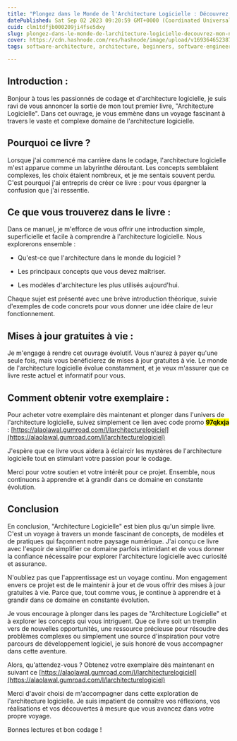 ```yaml
---
title: "Plongez dans le Monde de l'Architecture Logicielle : Découvrez mon Nouveau Livre !"
datePublished: Sat Sep 02 2023 09:20:59 GMT+0000 (Coordinated Universal Time)
cuid: clm1tdfjb000209ji4fse5dxy
slug: plongez-dans-le-monde-de-larchitecture-logicielle-decouvrez-mon-nouveau-livre
cover: https://cdn.hashnode.com/res/hashnode/image/upload/v1693646523870/fc83c36b-63cc-44bb-bd1e-3b0938552ba9.jpeg
tags: software-architecture, architecture, beginners, software-engineering

---
```


## Introduction :

Bonjour à tous les passionnés de codage et d'architecture logicielle, je suis ravi de vous annoncer la sortie de mon tout premier livre, "Architecture Logicielle". Dans cet ouvrage, je vous emmène dans un voyage fascinant à travers le vaste et complexe domaine de l'architecture logicielle.

## Pourquoi ce livre ?

Lorsque j'ai commencé ma carrière dans le codage, l'architecture logicielle m'est apparue comme un labyrinthe déroutant. Les concepts semblaient complexes, les choix étaient nombreux, et je me sentais souvent perdu. C'est pourquoi j'ai entrepris de créer ce livre : pour vous épargner la confusion que j'ai ressentie.

## Ce que vous trouverez dans le livre :

Dans ce manuel, je m'efforce de vous offrir une introduction simple, superficielle et facile à comprendre à l'architecture logicielle. Nous explorerons ensemble :

* Qu'est-ce que l'architecture dans le monde du logiciel ?
    
* Les principaux concepts que vous devez maîtriser.
    
* Les modèles d'architecture les plus utilisés aujourd'hui.
    

Chaque sujet est présenté avec une brève introduction théorique, suivie d'exemples de code concrets pour vous donner une idée claire de leur fonctionnement.

## Mises à jour gratuites à vie :

Je m'engage à rendre cet ouvrage évolutif. Vous n'aurez à payer qu'une seule fois, mais vous bénéficierez de mises à jour gratuites à vie. Le monde de l'architecture logicielle évolue constamment, et je veux m'assurer que ce livre reste actuel et informatif pour vous.

## Comment obtenir votre exemplaire :

Pour acheter votre exemplaire dès maintenant et plonger dans l'univers de l'architecture logicielle, suivez simplement ce lien avec code promo **<mark>97qkxja</mark>** : [https://alaolawal.gumroad.com/l/larchitecturelogiciel](https://alaolawal.gumroad.com/l/larchitecturelogiciel)

J'espère que ce livre vous aidera à éclaircir les mystères de l'architecture logicielle tout en stimulant votre passion pour le codage.

Merci pour votre soutien et votre intérêt pour ce projet. Ensemble, nous continuons à apprendre et à grandir dans ce domaine en constante évolution.

## Conclusion

En conclusion, "Architecture Logicielle" est bien plus qu'un simple livre. C'est un voyage à travers un monde fascinant de concepts, de modèles et de pratiques qui façonnent notre paysage numérique. J'ai conçu ce livre avec l'espoir de simplifier ce domaine parfois intimidant et de vous donner la confiance nécessaire pour explorer l'architecture logicielle avec curiosité et assurance.

N'oubliez pas que l'apprentissage est un voyage continu. Mon engagement envers ce projet est de le maintenir à jour et de vous offrir des mises à jour gratuites à vie. Parce que, tout comme vous, je continue à apprendre et à grandir dans ce domaine en constante évolution.

Je vous encourage à plonger dans les pages de "Architecture Logicielle" et à explorer les concepts qui vous intriguent. Que ce livre soit un tremplin vers de nouvelles opportunités, une ressource précieuse pour résoudre des problèmes complexes ou simplement une source d'inspiration pour votre parcours de développement logiciel, je suis honoré de vous accompagner dans cette aventure.

Alors, qu'attendez-vous ? Obtenez votre exemplaire dès maintenant en suivant ce [https://alaolawal.gumroad.com/l/larchitecturelogiciel](https://alaolawal.gumroad.com/l/larchitecturelogiciel)

Merci d'avoir choisi de m'accompagner dans cette exploration de l'architecture logicielle. Je suis impatient de connaître vos réflexions, vos réalisations et vos découvertes à mesure que vous avancez dans votre propre voyage.

Bonnes lectures et bon codage !